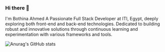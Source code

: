 ### Hi there 👋

I'm Bothina Ahmed
A Passionate Full Stack Developer at ITI, Egypt, deeply exploring both front-end and back-end technologies. Dedicated to building robust and innovative solutions through continuous learning and experimentation with various frameworks and tools.

![Anurag's GitHub stats](https://github-readme-stats.vercel.app/api?username=BothinaMesalem&theme=dark&show_icons=true)
